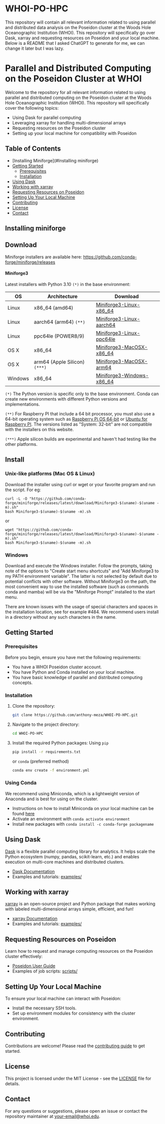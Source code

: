 # WHOI-PO-HPC
This repository will contain all relevant information related to using parallel and distributed data analysis on the Poseidon cluster at the Woods Hole Oceanographic Institution (WHOI). This repository will specifically go over Dask, xarray and requesting resources on Poseidon and your local machine. Below is a README that I asked ChatGPT to generate for me, we can change it later but I was lazy. 

# Parallel and Distributed Computing on the Poseidon Cluster at WHOI

Welcome to the repository for all relevant information related to using parallel and distributed computing on the Poseidon cluster at the Woods Hole Oceanographic Institution (WHOI). This repository will specifically cover the following topics:

- Using Dask for parallel computing
- Leveraging xarray for handling multi-dimensional arrays
- Requesting resources on the Poseidon cluster
- Setting up your local machine for compatibility with Poseidon

## Table of Contents

- [Installing Miniforge](#Installing miniforge)
- [Getting Started](#getting-started)
  - [Prerequisites](#prerequisites)
  - [Installation](#installation)
- [Using Dask](#using-dask)
- [Working with xarray](#working-with-xarray)
- [Requesting Resources on Poseidon](#requesting-resources-on-poseidon)
- [Setting Up Your Local Machine](#setting-up-your-local-machine)
- [Contributing](#contributing)
- [License](#license)
- [Contact](#contact)

## Installing miniforge

## Download

Miniforge installers are available here: https://github.com/conda-forge/miniforge/releases

#### Miniforge3

Latest installers with Python 3.10 `(*)` in the base environment:

| OS      | Architecture          | Download  |
| --------|-----------------------|-----------|
| Linux   | x86_64 (amd64)        | [Miniforge3-Linux-x86_64](https://github.com/conda-forge/miniforge/releases/latest/download/Miniforge3-Linux-x86_64.sh) |
| Linux   | aarch64 (arm64) `(**)` | [Miniforge3-Linux-aarch64](https://github.com/conda-forge/miniforge/releases/latest/download/Miniforge3-Linux-aarch64.sh) |
| Linux   | ppc64le (POWER8/9)    | [Miniforge3-Linux-ppc64le](https://github.com/conda-forge/miniforge/releases/latest/download/Miniforge3-Linux-ppc64le.sh) |
| OS X    | x86_64                | [Miniforge3-MacOSX-x86_64](https://github.com/conda-forge/miniforge/releases/latest/download/Miniforge3-MacOSX-x86_64.sh) |
| OS X    | arm64 (Apple Silicon) `(***)` | [Miniforge3-MacOSX-arm64](https://github.com/conda-forge/miniforge/releases/latest/download/Miniforge3-MacOSX-arm64.sh) |
| Windows | x86_64                | [Miniforge3-Windows-x86_64](https://github.com/conda-forge/miniforge/releases/latest/download/Miniforge3-Windows-x86_64.exe) |

`(*)` The Python version is specific only to the base environment. Conda can create new environments with different Python versions and implementations.

`(**)` For Raspberry PI that include a 64 bit processor, you must also use
a 64-bit operating system such as
[Raspberry Pi OS 64-bit](https://www.raspberrypi.com/software/operating-systems/#raspberry-pi-os-64-bit)
or
[Ubuntu for Raspberry PI](https://ubuntu.com/raspberry-pi).
The versions listed as "System: 32-bit" are not compatible with the installers on this website.

`(***)` Apple silicon builds are experimental and haven't had testing like the other platforms.

## Install

### Unix-like platforms (Mac OS & Linux)

Download the installer using curl or wget or your favorite program and run the script.
For eg:

    curl -L -O "https://github.com/conda-forge/miniforge/releases/latest/download/Miniforge3-$(uname)-$(uname -m).sh"
    bash Miniforge3-$(uname)-$(uname -m).sh

or

    wget "https://github.com/conda-forge/miniforge/releases/latest/download/Miniforge3-$(uname)-$(uname -m).sh"
    bash Miniforge3-$(uname)-$(uname -m).sh

### Windows

Download and execute the Windows installer. Follow the prompts, taking note of the options to "Create start menu shortcuts" and "Add Miniforge3 to my PATH environment variable". The latter is not selected by default due to potential conflicts with other software. Without Miniforge3 on the path, the most convenient way to use the installed software (such as commands conda and mamba) will be via the "Miniforge Prompt" installed to the start menu.

There are known issues with the usage of special characters and spaces in the installation location, see for example #484. We recommend users install in a directory without any such characters in the name.

## Getting Started

### Prerequisites

Before you begin, ensure you have met the following requirements:
- You have a WHOI Poseidon cluster account.
- You have Python and Conda installed on your local machine.
- You have basic knowledge of parallel and distributed computing concepts.

### Installation

1. Clone the repository:
    ```bash
    git clone https://github.com/anthony-meza/WHOI-PO-HPC.git
    ```
2. Navigate to the project directory:
    ```bash
    cd WHOI-PO-HPC
    ```
3. Install the required Python packages:
   Using ```pip```
    ```bash
    pip install -r requirements.txt
    ```
    or ```conda``` (preferred method) 
    ```bash
    conda env create -f environment.yml
    ```

### Using Conda
We recommend using Miniconda, which is a lightweight version of Anaconda and is best for using on the cluster. 

- Instructions on how to install Miniconda on your local machine can be found [here](https://docs.anaconda.com/miniconda/)
- Activate an environment with `conda activate environment`
- Install new packages with `conda install -c conda-forge packagename`

## Using Dask

[Dask](https://dask.org/) is a flexible parallel computing library for analytics. It helps scale the Python ecosystem (numpy, pandas, scikit-learn, etc.) and enables execution on multi-core machines and distributed clusters.

- [Dask Documentation](https://docs.dask.org/en/latest/)
- Examples and tutorials: [examples/](examples/)

## Working with xarray

[xarray](http://xarray.pydata.org/en/stable/) is an open-source project and Python package that makes working with labeled multi-dimensional arrays simple, efficient, and fun!

- [xarray Documentation](http://xarray.pydata.org/en/stable/)
- Examples and tutorials: [examples/](examples/)

## Requesting Resources on Poseidon

Learn how to request and manage computing resources on the Poseidon cluster effectively:
- [Poseidon User Guide](https://www.whoi.edu/page.do?pid=23491)
- Examples of job scripts: [scripts/](scripts/)

## Setting Up Your Local Machine

To ensure your local machine can interact with Poseidon:
- Install the necessary SSH tools.
- Set up environment modules for consistency with the cluster environment.

## Contributing

Contributions are welcome! Please read the [contributing guide](CONTRIBUTING.md) to get started.

## License

This project is licensed under the MIT License - see the [LICENSE](LICENSE) file for details.

## Contact

For any questions or suggestions, please open an issue or contact the repository maintainer at [your-email@whoi.edu](mailto:your-email@whoi.edu).

